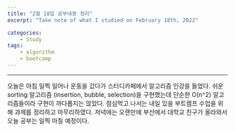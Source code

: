 ```yaml
---
title: "2월 18일 공부내용 정리"
excerpt: "Take note of what I studied on February 18th, 2022"

categories:    
    - Study
tags:
    - algorithm
    - bootcamp
---
```


---
오늘은 아침 일찍 일어나 운동을 갔다가 스터디카페에서 알고리즘 인강을 들었다. 쉬운 sorting 알고리즘 (insertion, bubble, selection)을 
구현했는데 단순한 O(n^2) 알고리즘들이라 구현이 까다롭지는 않았다.
점심먹고 나서는 내일 있을 부트캠프 수업을 위해 과제를 정리하고 마무리하였다.
저녁에는 오랜만에 부산에서 대학교 친구가 올라와서 오늘 공부는 일찍 마칠 예정이다. 


